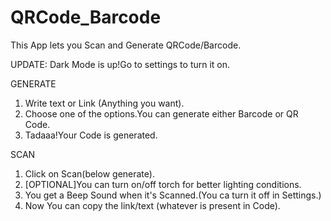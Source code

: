 # QRCode_Barcode
This App lets you Scan and Generate QRCode/Barcode.

UPDATE: Dark Mode is up!Go to settings to turn it on.


GENERATE
1. Write text or Link (Anything you want).
2. Choose one of the options.You can generate either Barcode or QR Code.
3. Tadaaa!Your Code is generated.

SCAN
1. Click on Scan(below generate).
2. [OPTIONAL]You can turn on/off torch for better lighting conditions.
3. You get a Beep Sound when it's Scanned.(You ca turn it off in Settings.)
4. Now You can copy the link/text (whatever is present in Code).







